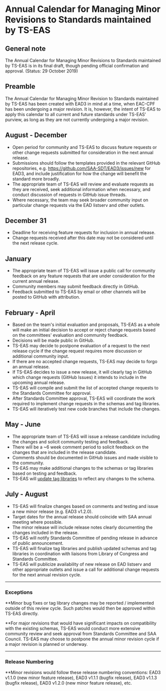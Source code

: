 # Annual Calendar for Managing Minor Revisions to Standards maintained by TS-EAS

## General note
The Annual Calendar for Managing Minor Revisions to Standards maintained by TS-EAS is in its final draft, though pending official confirmation and approval. (Status: 29 October 2019)

## Preamble
The Annual Calendar for Managing Minor Revision to Standards maintained by TS-EAS has been created with EAD3 in mind at a time, when EAC-CPF has been undergoing a major revision. It is, however, the intent of TS-EAS to apply this calendar to all current and future standards  under TS-EAS' purview, as long as they are not currently undergoing a major revision.

## August - December
- Open period for community and TS-EAS to discuss feature requests or other change requests submitted for consideration in the next annual release.
- Submissions should follow the templates provided in the relevant GitHub repositories, e.g. https://github.com/SAA-SDT/EAD3/issues/new for EAD3, and include justification for how the change will benefit the standard more broadly.
- The appropriate team of TS-EAS will review and evaluate requests as they are received, seek additional information when necessary, and conduct discussion of requests in GitHub issue threads.
- Where necessary, the team may seek broader community input on particular change requests via the EAD listserv and other outlets.

## December 31
- Deadline for receiving feature requests for inclusion in annual release.
- Change requests received after this date may not be considered until the next release cycle.

## January
- The appropriate team of TS-EAS will issue a public call for community feedback on any feature requests that are under consideration for the current annual release. 
- Community members may submit feedback directly in GitHub. 
- Feedback submitted to TS-EAS by email or other channels will be posted to GitHub with attribution.

## February - April
- Based on the team's initial evaluation and proposals, TS-EAS as a whole will make an initial decision to accept or reject change requests based on the committees' evaluation and community feedback.
- Decisions will be made public in GitHub.
- TS-EAS may decide to postpone evaluation of a request to the next release cycle if the change request requires more discussion or additional community input.
- If there are no accepted change requests, TS-EAS may decide to forgo an annual release.
- If TS-EAS decides to issue a new release, it will clearly tag in GitHub which change requests (GitHub Issues) it intends to include in the upcoming annual release.
- TS-EAS will compile and submit the list of accepted change requests to the Standards Committee for approval.
- After Standards Committee approval, TS-EAS will coordinate the work required to implement change requests in the schemas and tag libraries.
- TS-EAS will iteratively test new code branches that include the changes.

## May - June
- The appropriate team of TS-EAS will issue a release candidate including the changes and solicit community testing and feedback.
- There will be a ~6 week comment period to solicit feedback on the changes that are included in the release candidate.
- Comments should be documented in GitHub issues and made visible to the community.
- TS-EAS may make additional changes to the schemas or tag libraries based on testing and feedback.
- TS-EAS will [update tag libraries](https://github.com/SAA-SDT/EAS-TagLibraries/blob/master/UPDATING.md) to reflect any changes to the schema.

## July - August
- TS-EAS will finalize changes based on comments and testing and issue a new minor release (e.g. EAD3 v1.2.0). 
- Target dates for the annual release should coincide with SAA annual meeting where possible.
- The minor release will include release notes clearly documenting the changes included in the release.
- TS-EAS will notify Standards Committee of pending release in advance of public announcement.
- TS-EAS will finalize tag libraries and publish updated schemas and tag libraries in coordination with liaisons from Library of Congress and Standards Committee.
- TS-EAS will publicize availability of new release on EAD listserv and other appropriate outlets and issue a call for additional change requests for the next annual revision cycle.

___
### Exceptions

**Minor bug fixes or tag library changes may be reported / implemented outside of this review cycle. Such patches would then be approved within TS-EAS directly. 

**For major revisions that would have significant impacts on compatibility with the existing schemas, TS-EAS would conduct more extensive community review and seek approval from Standards Committee and SAA Council. TS-EAS may choose to postpone the annual minor revision cycle if a major revision is planned or underway.

___
### Release Numbering

**Minor revisions would follow these release numbering conventions: EAD3 v1.1.0 (new minor feature release), EAD3 v1.1.1 (bugfix release), EAD3 v1.1.3 (bugfix release), EAD3 v1.2.0 (new minor feature release), etc.
